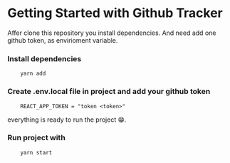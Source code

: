 # Getting Started with Github Tracker
Affer clone this repository you install dependencies. And  need add one github token, as envirioment variable.

### Install dependencies
```
    yarn add 
```
### Create **.env.local**  file in project and add your github token
```
    REACT_APP_TOKEN = "token <token>"
```
everything is ready to run the project 😁.
### Run project with
```
    yarn start
```